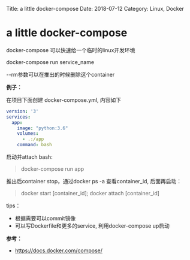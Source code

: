 Title: a little docker-compose
Date: 2018-07-12
Category: Linux, Docker

a little docker-compose
==

docker-compose 可以快速给一个临时的linux开发环境

docker-compose run service_name

--rm参数可以在推出的时候删除这个container


**例子：**

在项目下面创建 docker-compose.yml, 内容如下

```yml
version: '3'
services:
  app:
    image: "python:3.6"
    volumes:
      - .:/app
    command: bash
```

启动并attach bash:

> docker-compose run app

推出后container stop，通过docker ps -a 查看container_id, 后面再启动：

> docker start [container_id]; docker attach [container_id]

tips：

- 根据需要可以commit镜像
- 可以写Dockerfile和更多的service, 利用docker-compose up启动

**参考：**

- https://docs.docker.com/compose/
